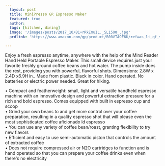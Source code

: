 ```yaml
---
  layout: post
  title: MiniPresso GR Espresso Maker
  featured: true
  author: 
  tags: [kitchen, dining]
  image: '/images/posts/2017_10/81+rRkEmuIL._SL1500_.jpg'
  prdlink: 'https://www.amazon.com/gp/product/B00VTA9F6U/ref=as_li_qf_sp_asin_il_tl?ie=UTF8&tag=ehdwhqkr-20&camp=1789&creative=9325&linkCode=as2&creativeASIN=B00VTA9F6U&linkId=8ed2cefe68e3f8d7beb9ce6063657040'

---
```


Enjoy a fresh espresso anytime, anywhere with the help of the Mind Reader Hand Held Portable Espresso Maker. This small device requires just your favorite freshly ground coffee beans and hot water. The pump inside does the rest, providing you with powerful, flavorful shots. Dimensions: 2.8W x 2.4D x6.9H in.. Made from plastic. Black in color. Hand operated. No batteries or electric power needed. Great for hiking.
<br>

• Compact and featherweight: small, light and versatile handheld espresso machine with an innovative design and powerful extraction pressure for a rich and bold espresso. Comes equipped with built in espresso cup and scoop<br>
• Grind your own beans to and get more control over your coffee preparation, resulting in a quality espresso shot that will please even the most sophisticated coffee aficionado ld espresso<br>
• You can use any variety of coffee bean/roast, granting flexibility to try new flavors<br>
• Efficient and easy to use semi-automatic piston that controls the amount of extracted coffee<br>
• Does not require compressed air or N2O cartridges to function and is hand operated so that you can prepare your coffee drinks even when there's no electricity<br>